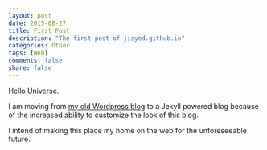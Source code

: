 ```yaml
---
layout: post
date: 2015-08-27
title: First Post
description: "The first post of jisyed.github.io"
categories: Other
tags: [Web]
comments: false
share: false
---
```


Hello Universe.

I am moving from [my old Wordpress blog](https://jibransyed.wordpress.com/) to a Jekyll powered blog because of the increased ability to customize the look of this blog.

I intend of making this place my home on the web for the unforeseeable future.

